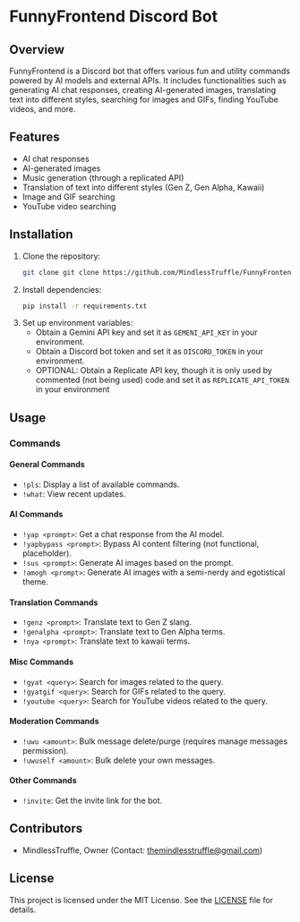 # FunnyFrontend Discord Bot

## Overview
FunnyFrontend is a Discord bot that offers various fun and utility commands powered by AI models and external APIs. It includes functionalities such as generating AI chat responses, creating AI-generated images, translating text into different styles, searching for images and GIFs, finding YouTube videos, and more.

## Features
- AI chat responses
- AI-generated images
- Music generation (through a replicated API)
- Translation of text into different styles (Gen Z, Gen Alpha, Kawaii)
- Image and GIF searching
- YouTube video searching

## Installation
1. Clone the repository:
    ```bash
    git clone git clone https://github.com/MindlessTruffle/FunnyFrontend-Discord-Bot-.git
    ```
2. Install dependencies:
    ```bash
    pip install -r requirements.txt
    ```
3. Set up environment variables:
    - Obtain a Gemini API key and set it as `GEMENI_API_KEY` in your environment.
    - Obtain a Discord bot token and set it as `DISCORD_TOKEN` in your environment.
    - OPTIONAL: Obtain a Replicate API key, though it is only used by commented (not being used) code and set it as `REPLICATE_API_TOKEN` in your environment

## Usage
### Commands
#### General Commands
- `!pls`: Display a list of available commands.
- `!what`: View recent updates.

#### AI Commands
- `!yap <prompt>`: Get a chat response from the AI model.
- `!yapbypass <prompt>`: Bypass AI content filtering (not functional, placeholder).
- `!sus <prompt>`: Generate AI images based on the prompt.
- `!amogh <prompt>`: Generate AI images with a semi-nerdy and egotistical theme.

#### Translation Commands
- `!genz <prompt>`: Translate text to Gen Z slang.
- `!genalpha <prompt>`: Translate text to Gen Alpha terms.
- `!nya <prompt>`: Translate text to kawaii terms.

#### Misc Commands
- `!gyat <query>`: Search for images related to the query.
- `!gyatgif <query>`: Search for GIFs related to the query.
- `!youtube <query>`: Search for YouTube videos related to the query.

#### Moderation Commands
- `!uwu <amount>`: Bulk message delete/purge (requires manage messages permission).
- `!uwuself <amount>`: Bulk delete your own messages.

#### Other Commands
- `!invite`: Get the invite link for the bot.

## Contributors
- MindlessTruffle, Owner (Contact: themindlesstruffle@gmail.com)

## License
This project is licensed under the MIT License. See the [LICENSE](LICENSE) file for details.

